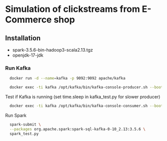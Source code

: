 # Simulation of clickstreams from E-Commerce shop

## Installation

 - spark-3.5.6-bin-hadoop3-scala2.13.tgz
 - openjdk-17-jdk 

### Run Kafka
```bash 
  docker run -d --name=kafka -p 9092:9092 apache/kafka 
```
```bash 
  docker exec -ti kafka /opt/kafka/bin/kafka-console-producer.sh --bootstrap-server :9092 --topic clickstream
```
Test if Kafka is running (set time.sleep in kafka_test.py for slower producer)
```bash 
  docker exec -ti kafka /opt/kafka/bin/kafka-console-consumer.sh --bootstrap-server :9092 --topic clickstream --from-beginning
```

Run Spark
```bash 
  spark-submit \
  --packages org.apache.spark:spark-sql-kafka-0-10_2.13:3.5.6 \
  spark_test.py 
```